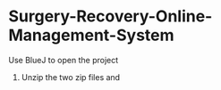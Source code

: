 # Surgery-Recovery-Online-Management-System
Use BlueJ to open the project 
1. Unzip the two zip files and 
